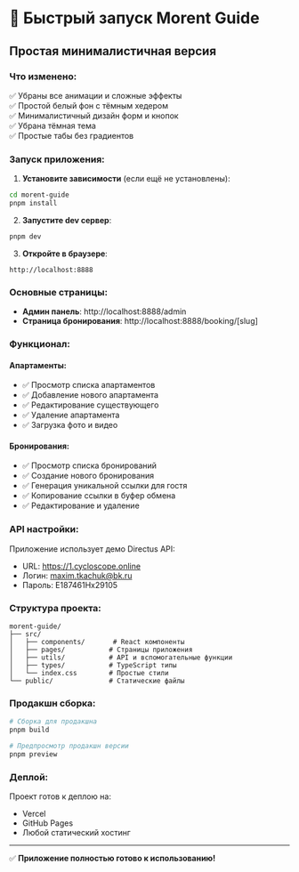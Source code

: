 # 🚀 Быстрый запуск Morent Guide

## Простая минималистичная версия

### Что изменено:
✅ Убраны все анимации и сложные эффекты  
✅ Простой белый фон с тёмным хедером  
✅ Минималистичный дизайн форм и кнопок  
✅ Убрана тёмная тема  
✅ Простые табы без градиентов  

### Запуск приложения:

1. **Установите зависимости** (если ещё не установлены):
```bash
cd morent-guide
pnpm install
```

2. **Запустите dev сервер**:
```bash
pnpm dev
```

3. **Откройте в браузере**:
```
http://localhost:8888
```

### Основные страницы:

- **Админ панель**: http://localhost:8888/admin
- **Страница бронирования**: http://localhost:8888/booking/[slug]

### Функционал:

#### Апартаменты:
- ✅ Просмотр списка апартаментов
- ✅ Добавление нового апартамента
- ✅ Редактирование существующего
- ✅ Удаление апартамента
- ✅ Загрузка фото и видео

#### Бронирования:
- ✅ Просмотр списка бронирований  
- ✅ Создание нового бронирования
- ✅ Генерация уникальной ссылки для гостя
- ✅ Копирование ссылки в буфер обмена
- ✅ Редактирование и удаление

### API настройки:

Приложение использует демо Directus API:
- URL: https://1.cycloscope.online
- Логин: maxim.tkachuk@bk.ru
- Пароль: E187461Hx29105

### Структура проекта:

```
morent-guide/
├── src/
│   ├── components/       # React компоненты
│   ├── pages/           # Страницы приложения
│   ├── utils/           # API и вспомогательные функции
│   ├── types/           # TypeScript типы
│   └── index.css        # Простые стили
└── public/              # Статические файлы
```

### Продакшн сборка:

```bash
# Сборка для продакшна
pnpm build

# Предпросмотр продакшн версии
pnpm preview
```

### Деплой:

Проект готов к деплою на:
- Vercel
- GitHub Pages
- Любой статический хостинг

---

✅ **Приложение полностью готово к использованию!**